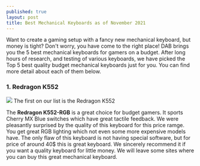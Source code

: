 ```yaml
---
published: true
layout: post
title: Best Mechanical Keyboards as of November 2021
---
```

Want to create a gaming setup with a fancy new mechanical keyboard, but money is tight? Don't worry, you have come to the right place! DAB brings you the 5 best mechanical keyboards for gamers on a budget. After long hours of research, and testing of various keyboards, we have picked the Top 5 best quality budget mechanical keyboards just for you. You can find more detail about each of them below. 

### 1. Redragon K552
![]({{site.baseurl}}/images/Redragon-K552.jpg)
The first on our list is the Redragon K552

The **Redragon K552-RGB** is a great choice for budget gamers. It sports Cherry MX Blue switches which have great tactile feedback. We were pleasantly surprised by the quality of this keyboard for this price ramge. You get great RGB lighting which not even some more expensive models have. The only flaw of this keyboard is not having special software, but for price of around 40$ this is great keyboard. We sincerely recommend it if you want a quality keyboard for little money.
We will leave some sites where you can buy this great mechanical keyboard.

